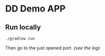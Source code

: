 # DD Demo APP

## Run locally

    ./gradlew run

Then go to the just opened port. *(see the log)*


